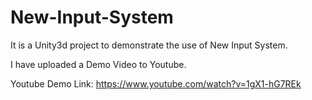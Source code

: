 # New-Input-System
 
It is a Unity3d project to demonstrate the use of New Input System.

I have uploaded a Demo Video to Youtube.

Youtube Demo Link: https://www.youtube.com/watch?v=1gX1-hG7REk

